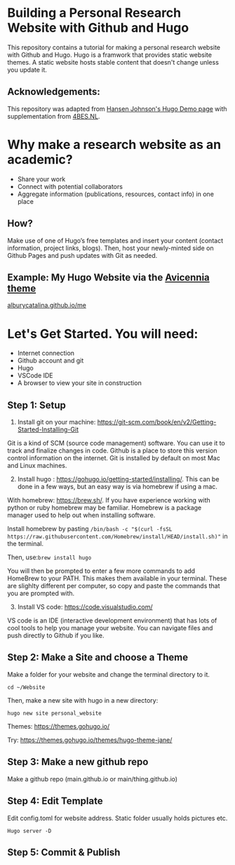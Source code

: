 # Building a Personal Research Website with Github and Hugo
This repository contains a tutorial for making a personal research website with Github and Hugo. Hugo is a framwork that provides static website themes. A static website hosts stable content that doesn't change unless you update it.

## Acknowledgements: 
This repository was adapted from [Hansen Johnson's Hugo Demo page](https://github.com/hansenjohnson/hugo-demo) with supplementation from  [4BES.NL](https://4bes.nl/2021/08/29/create-a-website-with-hugo-and-github-pages/). 

# Why make a research website as an academic?
- Share your work
- Connect with potential collaborators
- Aggregate information (publications, resources, contact info) in one place


## How?
Make use of one of Hugo’s free templates and insert your content (contact information, project links, blogs). Then, host your newly-minted side on Github Pages and push updates with Git as needed. 


## Example: My Hugo Website via the [Avicennia theme](https://github.com/hadisinaee/avicenna)

[alburycatalina.github.io/me](alburycatalina.github.io/me)

# Let's Get Started. You will need:
- Internet connection
- Github account and git
- Hugo
- VSCode IDE
- A browser to view your site in construction


## Step 1: Setup
1. Install git on your machine: https://git-scm.com/book/en/v2/Getting-Started-Installing-Git

Git is a kind of SCM (source code management) software. You can use it to track and finalize changes in code. Github is a place to store this version control information on the internet. Git is installed by default on most Mac and Linux machines. 

2. Install hugo : https://gohugo.io/getting-started/installing/. This can be done in a few ways, but an easy way is via homebrew if using a mac. 
  
  With homebrew: https://brew.sh/. If you have experience working with python or ruby homebrew may be familiar. Homebrew is a package manager used to help out when installing software. 
  
  Install homebrew by pasting `/bin/bash -c "$(curl -fsSL https://raw.githubusercontent.com/Homebrew/install/HEAD/install.sh)"` in the terminal.
  
  Then, use:`brew install hugo`
  
  You will then be prompted to enter a few more commands to add HomeBrew to your PATH. This makes them available in your terminal. These are slighlty different per computer, so copy and paste the commands that you are prompted with. 
  
  
3. Install VS code: https://code.visualstudio.com/

VS code is an IDE (interactive development environment) that has lots of cool tools to help you manage your website. You can navigate files and push directly to Github if you like. 



## Step 2: Make a Site and choose a Theme

Make a folder for your website and change the terminal directory to it.

`cd ~/Website`

Then, make a new site with hugo in a new directory:

`hugo new site personal_website`

Themes: https://themes.gohugo.io/

Try: https://themes.gohugo.io/themes/hugo-theme-jane/




## Step 3: Make a new github repo 

Make a github repo (main.github.io or main/thing.github.io)




## Step 4: Edit Template

Edit config.toml for website address. Static folder usually holds pictures etc. 


`Hugo server -D`

## Step 5: Commit & Publish


